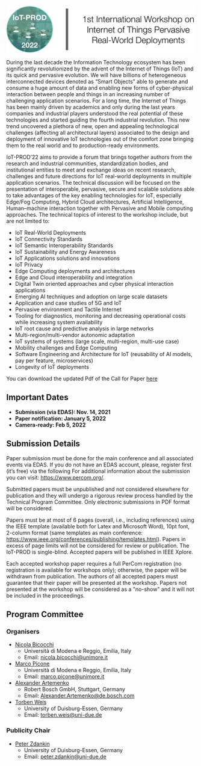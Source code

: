 ![Header](https://raw.githubusercontent.com/IoT-PROD-Workshop/2022/gh-pages/header.png)

During the last decade the Information Technology ecosystem has been significantly revolutionized by the advent of the Internet of Things (IoT) and its quick and pervasive evolution. We will have billions of heterogeneous interconnected devices denoted as “Smart Objects” able to generate and consume a huge amount of data and enabling new forms of cyber-physical interaction between people and things in an increasing number of challenging application scenarios. For a long time, the Internet of Things has been mainly driven by academics and only during the last years companies and industrial players understood the real potential of these technologies and started guiding the fourth industrial revolution. This new trend uncovered a plethora of new, open and appealing technological challenges (affecting all architectural layers) associated to the design and deployment of innovative IoT technologies out of the comfort zone bringing them to the real world and to production-ready environments.

IoT-PROD’22 aims to provide a forum that brings together authors from the research and industrial communities, standardization bodies, and institutional entities to meet and exchange ideas on recent research, challenges and future directions for IoT real-world deployments in multiple application scenarios. The technical discussion will be focused on the presentation of interoperable, pervasive, secure and scalable solutions able to take advantages of the key enabling technologies for IoT, especially Edge/Fog Computing, Hybrid Cloud architectures, Artificial Intelligence, Human–machine interaction together with Pervasive and Mobile computing approaches. The technical topics of interest to the workshop include, but are not limited to:

* IoT Real-World Deployments
* IoT Connectivity Standards
* IoT Semantic Interoperability Standards
* IoT Sustainability and Energy Awareness
* IoT Applications solutions and innovations
* IoT Privacy
* Edge Computing deployments and architectures
* Edge and Cloud interoperability and integration
* Digital Twin oriented approaches and cyber physical interaction applications
* Emerging AI techniques and adoption on large scale datasets
* Application and case studies of 5G and IoT
* Pervasive environment and Tactile Internet
* Tooling for diagnostics, monitoring and decreasing operational costs while increasing system availability
* IoT root cause and predictive analysis in large networks
* Multi-region/multi-vendor autonomic adaptation
* IoT systems of systems (large scale, multi-region, multi-use case)
* Mobility challenges and Edge Computing
* Software Engineering and Architecture for IoT (reusability of AI models, pay per feature, microservices)
* Longevity of IoT deployments

You can download the updated Pdf of the Call for Paper [here](https://github.com/IoT-PROD-Workshop/2022/raw/gh-pages/iotprod_workshop_percom_2022_cfp_040921.pdf)

## Important Dates
* **Submission (via EDAS): Nov. 14, 2021**
* **Paper notification: January 5, 2022**
* **Camera-ready: Feb 5, 2022**

## Submission Details

Paper submission must be done for the main conference and all associated events via EDAS. If you do not have an EDAS account, please, register first (it’s free) via the following For additional information about the submission you can visit: <a href="https://www.percom.org/" target="_blank">https://www.percom.org/</a>.

Submitted papers must be unpublished and not considered elsewhere for publication and they will undergo a rigorous review process handled by the Technical Program Committee. Only electronic submissions in PDF format will be considered.

Papers must be at most of 6 pages (overall, i.e., including references) using the IEEE template (available both for Latex and Microsoft Word), 10pt font, 2-column format (same templates as main conference: <a href="https://www.ieee.org/conferences/publishing/templates.html" target="_blank">https://www.ieee.org/conferences/publishing/templates.html</a>). Papers in excess of page limits will not be considered for review or publication. The IoT-PROD is single-blind. Accepted papers will be published in IEEE Xplore.

Each accepted workshop paper requires a full PerCom registration (no registration is available for workshops only); otherwise, the paper will be withdrawn from publication. The authors of all accepted papers must guarantee that their paper will be presented at the workshop. Papers not presented at the workshop will be considered as a "no-show" and it will not be included in the proceedings.

## Program Committee

### Organisers
* [Nicola Bicocchi](http://personale.unimore.it/rubrica/dettaglio/nbicocchi)
  * Università di Modena e Reggio, Emilia, Italy
  * Email: nicola.bicocchi@unimore.it
* [Marco Picone](https://www.marcopicone.net)
  * Università di Modena e Reggio, Emilia, Italy
  * Email: marco.picone@unimore.it
* [Alexander Artemenko]()
  * Robert Bosch GmbH, Stuttgart, Germany
  * Email: Alexander.Artemenko@de.bosch.com
* [Torben Weis](https://vs.uni-due.de/person/weis/)
  * University of Duisburg-Essen, Germany
  * Email: torben.weis@uni-due.de   

### Publicity Chair
* [Peter Zdankin](https://vs.uni-due.de/person/zdankin/)
  * University of Duisburg-Essen, Germany
  * Email: peter.zdankin@uni-due.de
